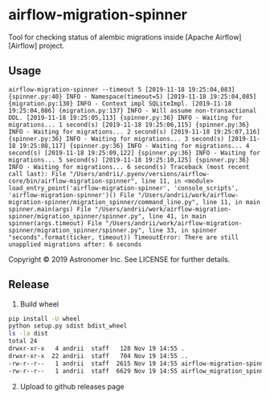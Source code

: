 # airflow-migration-spinner

Tool for checking status of alembic migrations inside [Apache
Airflow][Airflow] project.

## Usage

`airflow-migration-spinner --timeout 5
[2019-11-18 19:25:04,083] {spinner.py:40} INFO - Namespace(timeout=5)
[2019-11-18 19:25:04,085] {migration.py:130} INFO - Context impl SQLiteImpl.
[2019-11-18 19:25:04,086] {migration.py:137} INFO - Will assume non-transactional DDL.
[2019-11-18 19:25:05,113] {spinner.py:36} INFO - Waiting for migrations... 1 second(s)
[2019-11-18 19:25:06,115] {spinner.py:36} INFO - Waiting for migrations... 2 second(s)
[2019-11-18 19:25:07,116] {spinner.py:36} INFO - Waiting for migrations... 3 second(s)
[2019-11-18 19:25:08,117] {spinner.py:36} INFO - Waiting for migrations... 4 second(s)
[2019-11-18 19:25:09,122] {spinner.py:36} INFO - Waiting for migrations... 5 second(s)
[2019-11-18 19:25:10,125] {spinner.py:36} INFO - Waiting for migrations... 6 second(s)
Traceback (most recent call last):
  File "/Users/andrii/.pyenv/versions/airflow-core/bin/airflow-migration-spinner", line 11, in <module>
    load_entry_point('airflow-migration-spinner', 'console_scripts', 'airflow-migration-spinner')()
  File "/Users/andrii/work/airflow-migration-spinner/migration_spinner/command_line.py", line 11, in main
    spinner.main(args)
  File "/Users/andrii/work/airflow-migration-spinner/migration_spinner/spinner.py", line 41, in main
    spinner(args.timeout)
  File "/Users/andrii/work/airflow-migration-spinner/migration_spinner/spinner.py", line 33, in spinner
    "seconds".format(ticker, timeout))
TimeoutError: There are still unapplied migrations after: 6 seconds`

Copyright © 2019 Astronomer Inc. See LICENSE for further details.


## Release

1. Build wheel
```bash
pip install -U wheel
python setup.py sdist bdist_wheel
ls -la dist
total 24
drwxr-xr-x   4 andrii  staff   128 Nov 19 14:55 .
drwxr-xr-x  22 andrii  staff   704 Nov 19 14:55 ..
-rw-r--r--   1 andrii  staff  2615 Nov 19 14:55 airflow-migration-spinner-0.0.1.tar.gz
-rw-r--r--   1 andrii  staff  6629 Nov 19 14:55 airflow_migration_spinner-0.0.1-py3-none-any.whl
```

2. Upload to github releases page
